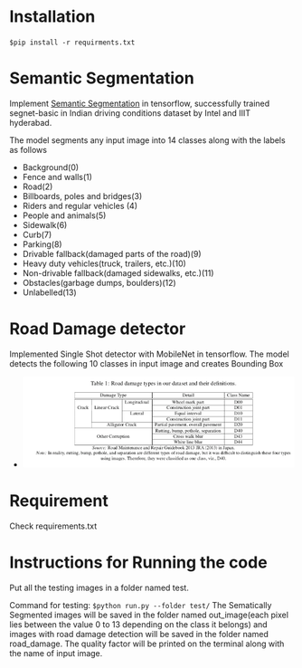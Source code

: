 # Installation
`
$pip install -r requirments.txt
`

# Semantic Segmentation
Implement [Semantic Segmentation](http://arxiv.org/abs/1511.00561) in tensorflow,
successfully trained segnet-basic in Indian driving conditions dataset by Intel and IIIT hyderabad.


The model segments any input image into 14 classes along with the labels as follows 

- Background(0)
- Fence and walls(1)
- Road(2)
- Billboards, poles and bridges(3)
- Riders and regular vehicles (4) 
- People and animals(5) 
- Sidewalk(6)
- Curb(7)
- Parking(8)
- Drivable fallback(damaged parts of the road)(9)
- Heavy duty vehicles(truck, trailers, etc.)(10)
- Non-drivable fallback(damaged sidewalks, etc.)(11)
- Obstacles(garbage dumps, boulders)(12)
- Unlabelled(13)

# Road Damage detector 

Implemented Single Shot detector with MobileNet in tensorflow. The model detects the following 10 classes in input image and creates Bounding Box

- ![alt text](a.png)

# Requirement

Check requirements.txt 


# Instructions for Running the code

Put all the testing images in a folder named test. 

Command for testing:
`
  $python run.py --folder test/
`
The Sematically Segmented images will be saved in the folder named out_image(each pixel lies between the value 0 to 13 depending on the class it belongs) and images with road damage detection will be saved in the folder named road_damage. The quality factor will be printed on the terminal along with the name of input image.  
